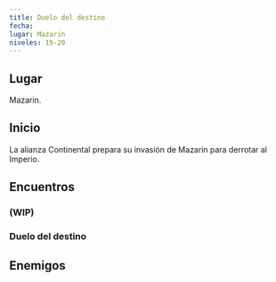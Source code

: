 ```yaml
---
title: Duelo del destino
fecha: 
lugar: Mazarin
niveles: 19-20
---
```


## Lugar

Mazarin.

## Inicio

La alianza Continental prepara su invasión de Mazarin para derrotar al Imperio.

## Encuentros

### (WIP)

### Duelo del destino

## Enemigos

